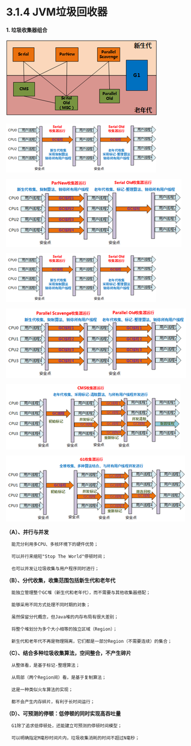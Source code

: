 # 3.1.4 JVM垃圾回收器

#### 1. **垃圾收集器组合**

![&#x5783;&#x573E;&#x6536;&#x96C6;&#x5668;&#x7EC4;&#x5408;](../../../.gitbook/assets/image%20%28263%29.png)

![](../../../.gitbook/assets/image%20%2836%29.png)

![](../../../.gitbook/assets/image%20%28284%29.png)

![](../../../.gitbook/assets/image%20%28212%29.png)

![](../../../.gitbook/assets/image%20%28344%29.png)

![](../../../.gitbook/assets/image%20%28282%29.png)

![](../../../.gitbook/assets/image%20%28342%29.png)

**（A）、并行与并发**

      能充分利用多CPU、多核环境下的硬件优势；

      可以并行来缩短"Stop The World"停顿时间；

      也可以并发让垃圾收集与用户程序同时进行；

**（B）、分代收集，收集范围包括新生代和老年代**    

      能独立管理整个GC堆（新生代和老年代），而不需要与其他收集器搭配；

      能够采用不同方式处理不同时期的对象；

      虽然保留分代概念，但Java堆的内存布局有很大差别；

      将整个堆划分为多个大小相等的独立区域（Region）；

      新生代和老年代不再是物理隔离，它们都是一部分Region（不需要连续）的集合；

**（C）、结合多种垃圾收集算法，空间整合，不产生碎片**

      从整体看，是基于标记-整理算法；

      从局部（两个Region间）看，是基于复制算法；

      这是一种类似火车算法的实现；

      都不会产生内存碎片，有利于长时间运行；

**（D）、可预测的停顿：低停顿的同时实现高吞吐量**

      G1除了追求低停顿处，还能建立可预测的停顿时间模型；

      可以明确指定M毫秒时间片内，垃圾收集消耗的时间不超过N毫秒；

